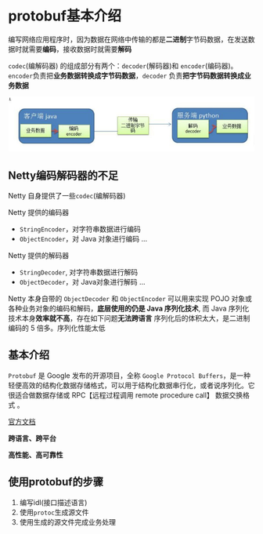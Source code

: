# protobuf基本介绍
编写网络应用程序时，因为数据在网络中传输的都是**二进制**字节码数据，在发送数据时就需要**编码**，接收数据时就需要**解码**

`codec`(编解码器) 的组成部分有两个：`decoder`(解码器)和 `encoder`(编码器)。`encoder`负责把**业务数据转换成字节码数据**，`decoder` 负责**把字节码数据转换成业务数据**

![decoder_encoder_principle](./assets/decoder_encoder_principle.jpg)

## Netty编码解码器的不足
Netty 自身提供了一些`codec`(编解码器)

Netty 提供的编码器
* `StringEncoder`，对字符串数据进行编码
* `ObjectEncoder`，对 Java 对象进行编码
...

Netty 提供的解码器
* `StringDecoder`, 对字符串数据进行解码
* `ObjectDecoder`，对 Java对象进行解码
...

Netty 本身自带的 `ObjectDecoder` 和 `ObjectEncoder` 可以用来实现 POJO 对象或各种业务对象的编码和解码，**底层使用的仍是 Java 序列化技术**,  而 Java 序列化技术本身**效率就不高**，存在如下问题**无法跨语言**
序列化后的体积太大，是二进制编码的 5 倍多。序列化性能太低

## 基本介绍
`Protobuf` 是 Google 发布的开源项目，全称 `Google Protocol Buffers`，是一种轻便高效的结构化数据存储格式，可以用于结构化数据串行化，或者说序列化。它很适合做数据存储或 RPC【远程过程调用  remote procedure call】 数据交换格式 。

[官方文档](https://developers.google.com/protocol-buffers/docs/proto)

**跨语言、跨平台**

**高性能、高可靠性**

## 使用protobuf的步骤
1. 编写idl(接口描述语言)
2. 使用`protoc`生成源文件
3. 使用生成的源文件完成业务处理
